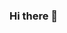 ### Hi there 👋

<!--
**w00fz/w00fz** is a ✨ _special_ ✨ repository because its `README.md` (this file) appears on your GitHub profile.

Here are some ideas to get you started:

- 🔭 I’m currently working on ...
- 🌱 I’m currently learning ...
- 👯 I’m looking to collaborate on ...
- 🤔 I’m looking for help with ...
- 💬 Ask me about ...
- 📫 How to reach me: ...
- 😄 Pronouns: ...
- ⚡ Fun fact: ...
-->

<!-- [![GitHub Streak](https://github-readme-streak-stats.herokuapp.com?user=w00fz&theme=maroongold&hide_border=true&date_format=M%20j%5B%2C%20Y%5D)](https://git.io/streak-stats) -->

<!-- ![](https://github-readme-stats.vercel.app/api?username=w00fz&show_icons=true&theme=maroongold) -->

<!-- ![](https://github-readme-stats.vercel.app/api/top-langs?username=w00fz&show_icons=true&layout=compact&theme=maroongold) -->
